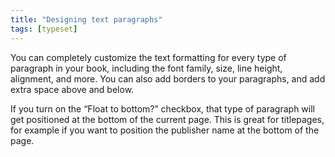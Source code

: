 ```yaml
---
title: "Designing text paragraphs"
tags: [typeset]
---
```

 
<html><body><section data-type="chapter" class="hsecchapter" data-hederis-type="hsecchapter" id="typeset-para-design" data-pi-attrs="id: typeset-para-design; data-tags: typeset;" role="doc-chapter" data-tags="typeset" data-author-name=" " data-book-title=" " title="Designing text paragraphs"><p class="hblkp" data-hederis-type="hblkp" id="pcck9nsjU">You can completely customize the text formatting for every type of paragraph in your book, including the font family, size, line height, alignment, and more. You can also add borders to your paragraphs, and add extra space above and below. </p><p class="hblkp" data-hederis-type="hblkp" id="pCxkXFY0W">If you turn on the &#8220;Float to bottom?&#8221; checkbox, that type of paragraph will get positioned at the bottom of the current page. This is great for titlepages, for example if you want to position the publisher name at the bottom of the page.</p></section></body></html>
